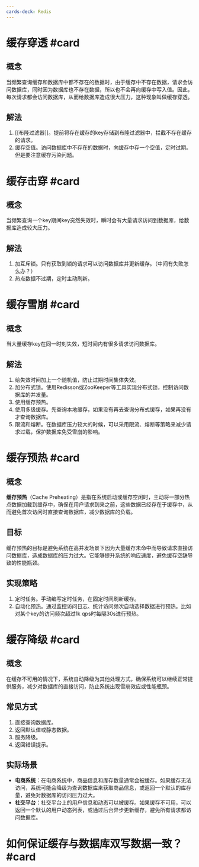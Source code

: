 ```yaml
---
cards-deck: Redis
---
```

# 缓存穿透 #card
## 概念
当频繁查询缓存和数据库中都不存在的数据时，由于缓存中不存在数据，请求会访问数据库，同时因为数据库也不存在数据，所以也不会再向缓存中写入值。因此，每次请求都会访问数据库，从而给数据库造成很大压力，这种现象叫做缓存穿透。
## 解法
1. [[布隆过滤器]]。提前将存在缓存的key存储到布隆过滤器中，拦截不存在缓存的请求。
2. 缓存空值。访问数据库中不存在的数据时，向缓存中存一个空值，定时过期。但是要注意缓存污染问题。

# 缓存击穿 #card 
## 概念
当频繁查询一个key期间key突然失效时，瞬时会有大量请求访问到数据库，给数据库造成较大压力。
## 解法
1. 加互斥锁。只有获取到锁的请求可以访问数据库并更新缓存。（中间有失败怎么办？）
2. 热点数据不过期，定时主动刷新。

# 缓存雪崩 #card
## 概念
当大量缓存key在同一时刻失效，短时间内有很多请求访问数据库。
## 解法
1. 给失效时间加上一个随机值，防止过期时间集体失效。
2. 加分布式锁。使用Redisson或ZooKeeper等工具实现分布式锁，控制访问数据库的并发量。
3. 使用缓存预热。
4. 使用多级缓存。先查询本地缓存，如果没有再去查询分布式缓存，如果再没有才查询数据库。
5. 限流和熔断。在数据库压力较大的时候，可以采用限流、熔断等策略来减少请求过载，保护数据库免受雪崩的影响。

# 缓存预热 #card 
## 概念
**缓存预热**（Cache Preheating）是指在系统启动或缓存空闲时，主动将一部分热点数据加载到缓存中，确保在用户请求到来之前，这些数据已经存在于缓存中，从而避免首次访问时直接查询数据库，减少数据库的负载。
## 目标
缓存预热的目标是避免系统在高并发场景下因为大量缓存未命中而导致请求直接访问数据库，造成数据库的压力过大。它能够提升系统的响应速度，避免缓存空缺导致的性能瓶颈。
## 实现策略
1. 定时任务。手动编写定时任务，在固定时间刷新缓存。
2. 自动化预热。通过监控访问日志、统计访问频次自动选择数据进行预热。比如对某个key的访问频次超过1k qps时每隔30s进行预热。

# 缓存降级 #card
## 概念
在缓存不可用的情况下，系统自动降级为其他处理方式，确保系统可以继续正常提供服务，减少对数据库的直接访问，防止系统出现雪崩效应或性能瓶颈。
## 常见方式
1. 直接查询数据库。
2. 返回默认值或静态数据。
3. 服务降级。
4. 返回错误提示。
## 实际场景
-  **电商系统**：在电商系统中，商品信息和库存数量通常会被缓存。如果缓存无法访问，系统可能会降级为查询数据库来获取商品信息，或返回一个默认的库存量，避免对数据库的访问压力过大。
- **社交平台**：社交平台上的用户信息和动态可以被缓存。如果缓存不可用，可以返回一个默认的用户动态列表，或通过后台异步更新缓存，避免所有请求都访问数据库。

# 如何保证缓存与数据库双写数据一致？ #card 

